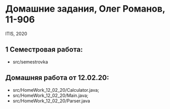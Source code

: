 # Домашние задания, Олег Романов, 11-906
ITIS, 2020
## 1  Семестровая работа:
 <ul>
  <li>src/semestrovka</li>
 </ul>
 
## Домашняя работа от 12.02.20:
<ul>
  <li> src/HomeWork_12_02_20/Calculator.java; </li>
  <li> src/HomeWork_12_02_20/Main.java;  </li>
  <li> src/HomeWork_12_02_20/Parser.java  </li>
</ul>
